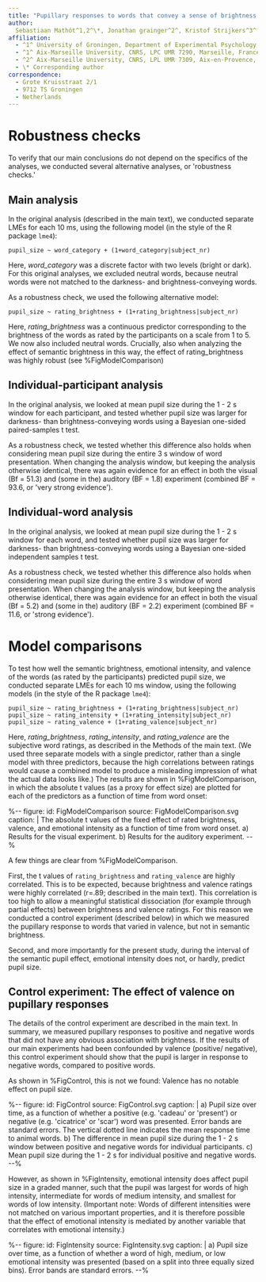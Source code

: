 ```yaml
---
title: "Pupillary responses to words that convey a sense of brightness or darkness (Supplementary Information)"
author:
  Sebastiaan Mathôt^1,2^\*, Jonathan grainger^2^, Kristof Strijkers^3^
affiliation:
  - ^1^ University of Groningen, Department of Experimental Psychology, Groningen, Netherlands
  - ^1^ Aix-Marseille University, CNRS, LPC UMR 7290, Marseille, France
  - ^2^ Aix-Marseille University, CNRS, LPL UMR 7309, Aix-en-Provence, France
  - \* Corresponding author
correspondence:
  - Grote Kruisstraat 2/1
  - 9712 TS Groningen
  - Netherlands
---
```



# Robustness checks

To verify that our main conclusions do not depend on the specifics of the analyses, we conducted several alternative analyses, or 'robustness checks.'


## Main analysis

In the original analysis (described in the main text), we conducted separate LMEs for each 10 ms, using the following model (in the style of the R package `lme4`):

	pupil_size ~ word_category + (1+word_category|subject_nr)

Here, *word_category* was a discrete factor with two levels (bright or dark). For this original analyses, we excluded neutral words, because neutral words were not matched to the darkness- and brightness-conveying words.

As a robustness check, we used the following alternative model:

	pupil_size ~ rating_brightness + (1+rating_brightness|subject_nr)

Here, *rating_brightness* was a continuous predictor corresponding to the brightness of the words as rated by the participants on a scale from 1 to 5. We now also included neutral words. Crucially, also when analyzing the effect of semantic brightness in this way, the effect of rating_brightness was highly robust (see %FigModelComparison)


## Individual-participant analysis

In the original analysis, we looked at mean pupil size during the 1 - 2 s window for each participant, and tested whether pupil size was larger for darkness- than brightness-conveying words using a Bayesian one-sided paired-samples t test.

As a robustness check, we tested whether this difference also holds when considering mean pupil size during the entire 3 s window of word presentation. When changing the analysis window, but keeping the analysis otherwise identical, there was again evidence for an effect in both the visual (Bf = 51.3) and (some in the) auditory (BF = 1.8) experiment (combined BF = 93.6, or 'very strong evidence').


## Individual-word analysis

In the original analysis, we looked at mean pupil size during the 1 - 2 s window for each word, and tested whether pupil size was larger for darkness- than brightness-conveying words using a Bayesian one-sided independent samples t test.

As a robustness check, we tested whether this difference also holds when considering mean pupil size during the entire 3 s window of word presentation. When changing the analysis window, but keeping the analysis otherwise identical, there was again evidence for an effect in both the visual (Bf = 5.2) and (some in the) auditory (BF = 2.2) experiment (combined BF = 11.6, or 'strong evidence').


# Model comparisons

To test how well the semantic brightness, emotional intensity, and valence of the words (as rated by the participants) predicted pupil size, we conducted separate LMEs for each 10 ms window, using the following models (in the style of the R package `lme4`):

	pupil_size ~ rating_brightness + (1+rating_brightness|subject_nr)
	pupil_size ~ rating_intensity + (1+rating_intensity|subject_nr)
	pupil_size ~ rating_valence	+ (1+rating_valence|subject_nr)

Here, *rating_brightness*, *rating_intensity*, and *rating_valence* are the subjective word ratings, as described in the Methods of the main text. (We used three separate models with a single predictor, rather than a single model with three predictors, because the high correlations between ratings would cause a combined model to produce a misleading impression of what the actual data looks like.) The results are shown in %FigModelComparison, in which the absolute t values (as a proxy for effect size) are plotted for each of the predictors as a function of time from word onset:


%--
figure:
  id: FigModelComparison
  source: FigModelComparison.svg
  caption: |
   The absolute t values of the fixed effect of rated brightness, valence, and emotional intensity as a function of time from word onset. a) Results for the visual experiment. b) Results for the auditory experiment.
--%


A few things are clear from %FigModelComparison.

First, the t values of `rating_brightness` and `rating_valence` are highly correlated. This is to be expected, because brightness and valence ratings were highly correlated (r=.89; described in the main text). This correlation is too high to allow a meaningful statistical dissociation (for example through partial effects) between brightness and valence ratings. For this reason we conducted a control experiment (described below) in which we measured the pupillary response to words that varied in valence, but not in semantic brightness.

Second, and more importantly for the present study, during the interval of the semantic pupil effect, emotional intensity does not, or hardly, predict pupil size.


## Control experiment: The effect of valence on pupillary responses

The details of the control experiment are described in the main text. In summary, we measured pupillary responses to positive and negative words that did not have any obvious association with brightness. If the results of our main experiments had been confounded by valence (positive/ negative), this control experiment should show that the pupil is larger in response to negative words, compared to positive words.

As shown in %FigControl, this is not we found: Valence has no notable effect on pupil size.


%--
figure:
  id: FigControl
  source: FigControl.svg
  caption: |
    a) Pupil size over time, as a function of whether a positive (e.g. 'cadeau' or 'present') or negative (e.g. 'cicatrice' or 'scar') word was presented. Error bands are standard errors. The vertical dotted line indicates the mean response time to animal words. b) The difference in mean pupil size during the 1 - 2 s window between positive and negative words for individual participants. c) Mean pupil size during the 1 - 2 s for individual positive and negative words.
--%


However, as shown in %FigIntensity, emotional intensity does affect pupil size in a graded manner, such that the pupil was largest for words of high intensity, intermediate for words of medium intensity, and smallest for words of low intensity. (Important note: Words of different intensities were not matched on various important properties, and it is therefore possible that the effect of emotional intensity is mediated by another variable that correlates with emotional intensity.)


%--
figure:
  id: FigIntensity
  source: FigIntensity.svg
  caption: |
    a) Pupil size over time, as a function of whether a word of high, medium, or low emotional intensity was presented (based on a split into three equally sized bins). Error bands are standard errors.
--%
